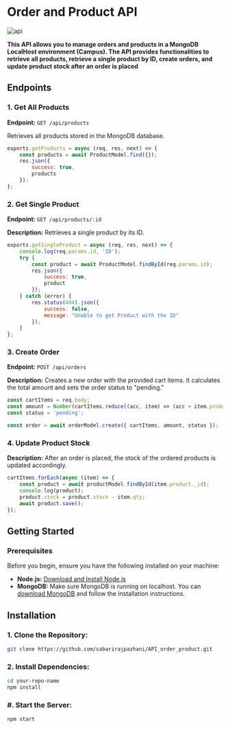 # Order and Product API

![api](https://github.com/user-attachments/assets/cda85b51-79a0-410e-a380-d57a5712b04d)

**This API allows you to manage orders and products in a MongoDB LocalHost environment (Campus). The API provides functionalities to retrieve all products, retrieve a single product by ID, create orders, and update product stock after an order is placed**

## Endpoints

### 1. Get All Products
**Endpoint:** `GET /api/products`

Retrieves all products stored in the MongoDB database.

```javascript
exports.getProducts = async (req, res, next) => {
    const products = await ProductModel.find({});
    res.json({
        success: true,
        products
    });
};
```

### 2. Get Single Product

**Endpoint:** `GET /api/products/:id`

**Description:** Retrieves a single product by its ID.

```javascript
exports.getSingleProduct = async (req, res, next) => {
    console.log(req.params.id, 'ID');
    try {
        const product = await ProductModel.findById(req.params.id);
        res.json({
            success: true,
            product
        });
    } catch (error) {
        res.status(404).json({
            success: false,
            message: "Unable to get Product with the ID"
        });
    }
};
```

### 3. Create Order

**Endpoint:** `POST /api/orders`

**Description:** Creates a new order with the provided cart items. It calculates the total amount and sets the order status to "pending."

```javascript
const cartItems = req.body;
const amount = Number(cartItems.reduce((acc, item) => (acc + item.product.price * item.qty), 0)).toFixed(2);
const status = 'pending';

const order = await orderModel.create({ cartItems, amount, status });
```

### 4. Update Product Stock

**Description:** After an order is placed, the stock of the ordered products is updated accordingly.

```javascript
cartItems.forEach(async (item) => {
    const product = await productModel.findById(item.product._id);
    console.log(product);
    product.stock = product.stock - item.qty;
    await product.save();
});
```

## Getting Started

### Prerequisites

Before you begin, ensure you have the following installed on your machine:

- **Node.js:** [Download and Install Node.js](https://nodejs.org/)
- **MongoDB:** Make sure MongoDB is running on localhost. You can [download MongoDB](https://www.mongodb.com/try/download/community) and follow the installation instructions.

## Installation

### 1. Clone the Repository:

```bash
git clone https://github.com/sabarirajpazhani/API_order_product.git
```
### 2. Install Dependencies:
```bash
cd your-repo-name
npm install
```

### #. Start the Server:
```bash
npm start
```

